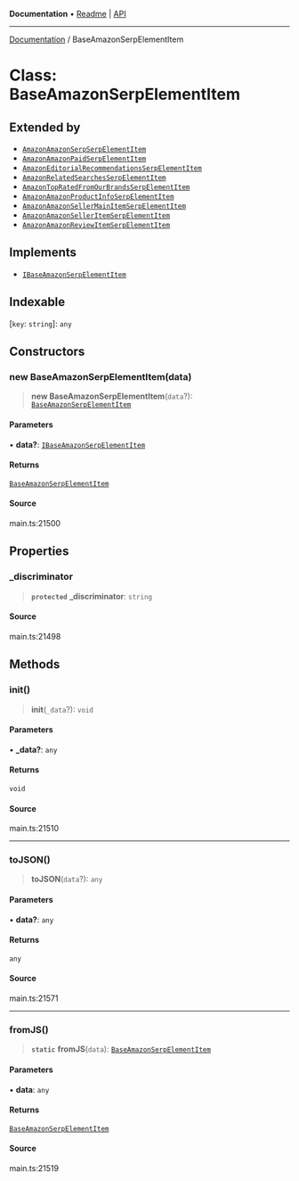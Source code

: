 **Documentation** • [Readme](../README.md) \| [API](../globals.md)

***

[Documentation](../README.md) / BaseAmazonSerpElementItem

# Class: BaseAmazonSerpElementItem

## Extended by

- [`AmazonAmazonSerpSerpElementItem`](AmazonAmazonSerpSerpElementItem.md)
- [`AmazonAmazonPaidSerpElementItem`](AmazonAmazonPaidSerpElementItem.md)
- [`AmazonEditorialRecommendationsSerpElementItem`](AmazonEditorialRecommendationsSerpElementItem.md)
- [`AmazonRelatedSearchesSerpElementItem`](AmazonRelatedSearchesSerpElementItem.md)
- [`AmazonTopRatedFromOurBrandsSerpElementItem`](AmazonTopRatedFromOurBrandsSerpElementItem.md)
- [`AmazonAmazonProductInfoSerpElementItem`](AmazonAmazonProductInfoSerpElementItem.md)
- [`AmazonAmazonSellerMainItemSerpElementItem`](AmazonAmazonSellerMainItemSerpElementItem.md)
- [`AmazonAmazonSellerItemSerpElementItem`](AmazonAmazonSellerItemSerpElementItem.md)
- [`AmazonAmazonReviewItemSerpElementItem`](AmazonAmazonReviewItemSerpElementItem.md)

## Implements

- [`IBaseAmazonSerpElementItem`](../interfaces/IBaseAmazonSerpElementItem.md)

## Indexable

 \[`key`: `string`\]: `any`

## Constructors

### new BaseAmazonSerpElementItem(data)

> **new BaseAmazonSerpElementItem**(`data`?): [`BaseAmazonSerpElementItem`](BaseAmazonSerpElementItem.md)

#### Parameters

• **data?**: [`IBaseAmazonSerpElementItem`](../interfaces/IBaseAmazonSerpElementItem.md)

#### Returns

[`BaseAmazonSerpElementItem`](BaseAmazonSerpElementItem.md)

#### Source

main.ts:21500

## Properties

### \_discriminator

> **`protected`** **\_discriminator**: `string`

#### Source

main.ts:21498

## Methods

### init()

> **init**(`_data`?): `void`

#### Parameters

• **\_data?**: `any`

#### Returns

`void`

#### Source

main.ts:21510

***

### toJSON()

> **toJSON**(`data`?): `any`

#### Parameters

• **data?**: `any`

#### Returns

`any`

#### Source

main.ts:21571

***

### fromJS()

> **`static`** **fromJS**(`data`): [`BaseAmazonSerpElementItem`](BaseAmazonSerpElementItem.md)

#### Parameters

• **data**: `any`

#### Returns

[`BaseAmazonSerpElementItem`](BaseAmazonSerpElementItem.md)

#### Source

main.ts:21519
